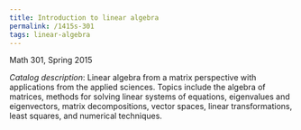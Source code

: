 ```yaml
---
title: Introduction to linear algebra
permalink: /1415s-301
tags: linear-algebra
---
```


Math 301, Spring 2015<!--more-->

*Catalog description*: Linear algebra from a matrix perspective with applications from the applied sciences. Topics include the algebra of matrices, methods for solving linear systems of equations, eigenvalues and eigenvectors, matrix decompositions, vector spaces, linear transformations, least squares, and numerical techniques.
